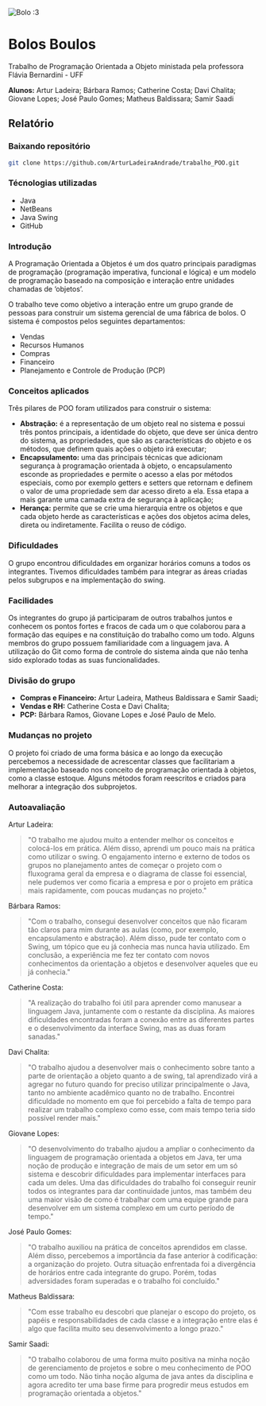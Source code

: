 ![Bolo :3](/src/bolo.jpeg)

# Bolos Boulos
Trabalho de Programação Orientada a Objeto ministada pela professora Flávia Bernardini - UFF

**Alunos:** Artur Ladeira; Bárbara Ramos; Catherine Costa; Davi Chalita; Giovane Lopes; José Paulo Gomes; Matheus Baldissara; Samir Saadi

## Relatório

### Baixando repositório
```bash
git clone https://github.com/ArturLadeiraAndrade/trabalho_POO.git
```

### Técnologias utilizadas

- Java
- NetBeans
- Java Swing
- GitHub

### Introdução

A Programação Orientada a Objetos é um dos quatro principais paradigmas de programação (programação imperativa, funcional e lógica) e um modelo de programação baseado na composição e interação entre unidades chamadas de ‘objetos’.

O trabalho teve como objetivo a interação entre um grupo grande de pessoas para construir um sistema gerencial de uma fábrica de bolos. O sistema é compostos pelos seguintes departamentos:
- Vendas
- Recursos Humanos
- Compras
- Financeiro
- Planejamento e Controle de Produção (PCP)

### Conceitos aplicados

Três pilares de POO foram utilizados para construir o sistema:
- **Abstração:** é a representação de um objeto real no sistema e possui três pontos principais, a identidade do objeto, que deve ser única dentro do sistema, as propriedades, que são as características do objeto e os métodos, que definem quais ações o objeto irá executar;
- **Encapsulamento:** uma das principais técnicas que adicionam segurança à programação orientada à objeto, o encapsulamento esconde as propriedades e permite o acesso a elas por métodos especiais, como por exemplo getters e setters que retornam e definem o valor de uma propriedade sem dar acesso direto a ela. Essa etapa a mais garante uma camada extra de segurança à aplicação;
- **Herança:** permite que se crie uma hierarquia entre os objetos e que cada objeto herde as características e ações dos objetos acima deles, direta ou indiretamente. Facilita o reuso de código.

### Dificuldades

O grupo encontrou dificuldades em organizar horários comuns a todos os integrantes. Tivemos dificuldades também para integrar as áreas criadas pelos subgrupos e na implementação do swing.

### Facilidades

Os integrantes do grupo já participaram de outros trabalhos juntos e conhecem os pontos fortes e fracos de cada um o que colaborou para a formação das equipes e na constituição do trabalho como um todo. Alguns membros do grupo possuem familiaridade com a linguagem java. A utilização do Git como forma de controle do sistema ainda que não tenha sido explorado todas as suas funcionalidades.

### Divisão do grupo
- **Compras e Financeiro:** Artur Ladeira, Matheus Baldissara e Samir Saadi;
- **Vendas e RH:** Catherine Costa e Davi Chalita;
- **PCP:** Bárbara Ramos, Giovane Lopes e José Paulo de Melo.

### Mudanças no projeto

O projeto foi criado de uma forma básica e ao longo da execução percebemos a necessidade de acrescentar classes que facilitariam a implementação baseado nos conceito de programação orientada à objetos, como a classe estoque. Alguns métodos foram reescritos e criados para melhorar a integração dos subprojetos.

### Autoavaliação

Artur Ladeira:
> "O trabalho me ajudou muito a entender melhor os conceitos e colocá-los em prática. Além disso, aprendi um pouco mais na prática como utilizar o swing. O engajamento interno e externo de todos os grupos no planejamento antes de começar o projeto com o fluxograma geral da empresa e o diagrama de classe foi essencial, nele pudemos ver como ficaria a empresa e por o projeto em prática mais rapidamente, com poucas mudanças no projeto."

Bárbara Ramos:
> "Com o trabalho, consegui desenvolver conceitos que não ficaram tão claros para mim durante as aulas (como, por exemplo, encapsulamento e abstração). Além disso, pude ter contato com o Swing, um tópico que eu já conhecia mas nunca havia utilizado. Em conclusão, a experiência me fez ter contato com novos conhecimentos da orientação a objetos e desenvolver aqueles que eu já conhecia."

Catherine Costa:
> "A realização do trabalho foi útil para aprender como manusear a linguagem Java, juntamente com o restante da disciplina. As maiores dificuldades encontradas foram a conexão entre as diferentes partes e o desenvolvimento da interface Swing, mas as duas foram sanadas."

Davi Chalita:
> "O trabalho ajudou a desenvolver mais o conhecimento sobre tanto a parte de orientação a objeto quanto a de swing, tal aprendizado virá a agregar no futuro quando for preciso utilizar principalmente o Java, tanto no ambiente acadêmico quanto no de trabalho. Encontrei dificuldade no momento em que foi percebido a falta de tempo para realizar um trabalho complexo como esse, com mais tempo teria sido possível render mais."

Giovane Lopes:
> "O desenvolvimento do trabalho ajudou a ampliar o conhecimento da linguagem de programação orientada a objetos em Java, ter uma noção de produção e integração de mais de um setor em um só sistema e descobrir dificuldades para implementar interfaces para cada um deles. Uma das dificuldades do trabalho foi conseguir reunir todos os integrantes para dar continuidade juntos, mas também deu uma maior visão de como é trabalhar com uma equipe grande para desenvolver em um sistema complexo em um curto período de tempo."

José Paulo Gomes:
> "O trabalho auxiliou na prática de conceitos aprendidos em classe. Além disso, percebemos a importância da fase anterior à codificação: a organização do projeto. Outra situação enfrentada foi a divergência de horários entre cada integrante do grupo. Porém, todas adversidades foram superadas e o trabalho foi concluído."

Matheus Baldissara:
> "Com esse trabalho eu descobri que planejar o escopo do projeto, os papéis e responsabilidades de cada classe e a integração entre elas é algo que facilita muito seu desenvolvimento a longo prazo."

Samir Saadi:
> "O trabalho colaborou de uma forma muito positiva na minha noção de gerenciamento de projetos e sobre o meu conhecimento de POO como um todo. Não tinha noção alguma de java antes da disciplina e agora acredito ter uma base firme para progredir meus estudos em programação orientada a objetos."
